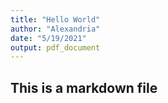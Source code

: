 ```yaml
---
title: "Hello World"
author: "Alexandria"
date: "5/19/2021"
output: pdf_document
---
```

## This is a markdown file